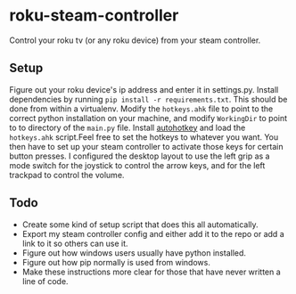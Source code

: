 # roku-steam-controller
Control your roku tv (or any roku device) from your steam controller.

## Setup
Figure out your roku device's ip address and enter it in settings.py.
Install dependencies by running `pip install -r requirements.txt`.
This should be done from within a virtualenv.
Modify the `hotkeys.ahk` file to point to the correct python installation on your machine, and modify `WorkingDir` to point to to directory of the `main.py` file.
Install [autohotkey](https://autohotkey.com/) and load the `hotkeys.ahk` script.Feel free to set the hotkeys to whatever you want. You then have to set up your steam controller to activate those keys for certain button presses. I configured the desktop layout to use the left grip as a mode switch for the joystick to control the arrow keys, and for the left trackpad to control the volume.

## Todo

* Create some kind of setup script that does this all automatically.
* Export my steam controller config and either add it to the repo or add a link to it so others can use it.
* Figure out how windows users usually have python installed.
* Figure out how pip normally is used from windows.
* Make these instructions more clear for those that have never written a line of code.
